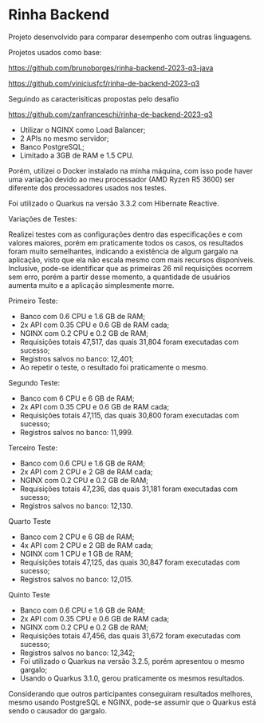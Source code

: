 # Rinha Backend

Projeto desenvolvido para comparar desempenho com outras linguagens.

Projetos usados como base:

https://github.com/brunoborges/rinha-backend-2023-q3-java

https://github.com/viniciusfcf/rinha-de-backend-2023-q3

Seguindo as caracterisiticas propostas pelo desafio

https://github.com/zanfranceschi/rinha-de-backend-2023-q3

- Utilizar o NGINX como Load Balancer;
- 2 APIs no mesmo servidor;
- Banco PostgreSQL;
- Limitado a 3GB de RAM e 1.5 CPU.

Porém, utilizei o Docker instalado na minha máquina, com isso pode haver uma variação devido ao meu processador (AMD Ryzen R5 3600) ser diferente dos processadores usados nos testes.

Foi utilizado o Quarkus na versão 3.3.2 com Hibernate Reactive.

Variações de Testes:

Realizei testes com as configurações dentro das especificações e com valores maiores, porém em praticamente todos os casos, os resultados foram muito semelhantes, indicando a existência de algum gargalo na aplicação, visto que ela não escala mesmo com mais recursos disponíveis. Inclusive, pode-se identificar que as primeiras 26 mil requisições ocorrem sem erro, porém a partir desse momento, a quantidade de usuários aumenta muito e a aplicação simplesmente morre.

Primeiro Teste:
 - Banco com 0.6 CPU e 1.6 GB de RAM;
 - 2x API com 0.35 CPU e 0.6 GB de RAM cada;
 - NGINX com 0.2 CPU e 0.2 GB de RAM;
 - Requisições totais 47,517, das quais 31,804 foram executadas com sucesso;
 - Registros salvos no banco: 12,401;
 - Ao repetir o teste, o resultado foi praticamente o mesmo.

Segundo Teste:
 - Banco com 6 CPU e 6 GB de RAM;
 - 2x API com 0.35 CPU e 0.6 GB de RAM cada;
 - Requisições totais 47,115, das quais 30,800 foram executadas com sucesso;
 - Registros salvos no banco: 11,999.

Terceiro Teste:
 - Banco com 0.6 CPU e 1.6 GB de RAM;
 - 2x API com 2 CPU e 2 GB de RAM cada;
 - NGINX com 0.2 CPU e 0.2 GB de RAM;
 - Requisições totais 47,236, das quais 31,181 foram executadas com sucesso;
 - Registros salvos no banco: 12,130.

Quarto Teste
 - Banco com 2 CPU e 6 GB de RAM;
 - 4x API com 2 CPU e 2 GB de RAM cada;
 - NGINX com 1 CPU e 1 GB de RAM;
 - Requisições totais 47,125, das quais 30,847 foram executadas com sucesso;
 - Registros salvos no banco: 12,015.


 Quinto Teste
 - Banco com 0.6 CPU e 1.6 GB de RAM;
 - 2x API com 0.35 CPU e 0.6 GB de RAM cada;
 - NGINX com 0.2 CPU e 0.2 GB de RAM;
 - Requisições totais 47,456, das quais 31,672 foram executadas com sucesso;
 - Registros salvos no banco: 12,342;
 - Foi utilizado o Quarkus na versão 3.2.5, porém apresentou o mesmo gargalo;
 - Usando o Quarkus 3.1.0, gerou praticamente os mesmos resultados.

Considerando que outros participantes conseguiram resultados melhores, mesmo usando PostgreSQL e NGINX, pode-se assumir que o Quarkus está sendo o causador do gargalo.

